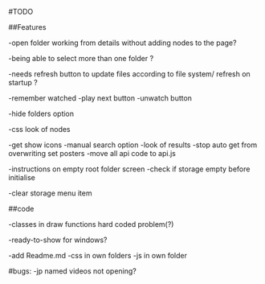 #TODO

##Features


-open folder working from details without adding nodes to the page?

-being able to select more than one folder ?

-needs refresh button to update files according to file system/ refresh on startup ?

-remember watched
  -play next button
  -unwatch button

-hide folders option

-css look of nodes

-get show icons
 -manual search option
  -look of results
  -stop auto get from overwriting set posters
  -move all api code to api.js



-instructions on empty root folder screen
-check if storage empty before initialise

-clear storage menu item


##code

-classes in draw functions hard coded problem(?)

-ready-to-show for windows?

-add Readme.md
-css in own folders
-js in own folder


#bugs:
-jp named videos not opening?
